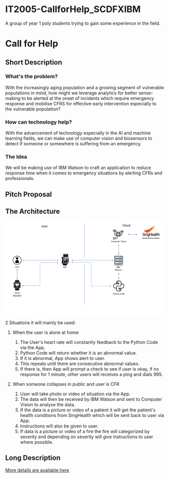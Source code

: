 # IT2005-CallforHelp_SCDFXIBM
A group of year 1 poly students trying to gain some experience in the field.
# Call for Help
## Short Description
### What's the problem?

With the increasingly aging population and a growing segment of vulnerable populations in mind, how might we leverage analytics for better sense-making to be alerted at the onset of incidents which require emergency response and mobilise CFRS for effective early intervention especially to the vulnerable population?

### How can technology help?

With the advancement of technology especially in the AI and machine learning fields, we can make use of computer vision and biosensors to detect if someone or somewhere is suffering from an emergency.

### The Idea

We will be making use of IBM Watson to craft an application to reduce response time when it comes to emergency situations by alerting CFRs and professionals.

## Pitch Proposal



## The Architecture

![Solution Architecture](image/solArch.png)

2 Situations it will mainly be used:

1. When the user is alone at home
    1. The User's heart rate will constantly feedback to the Python Code via the App.
    2. Python Code will return whether it is an abnormal value.
    3. If it is abnormal, App shows alert to user.
    4. This repeats until there are consecutive abnormal values.
    5. If there is, then App will prompt a check to see if user is okay, if no response for 1 minute, other users will receives a ping and dials 995.

2. When someone collapses in public and user is CFR
    1. User will take photo or video of situation via the App.
    2. The data will then be received by IBM Watson and sent to Computer Vision to analyse the data.
    3. If the data is a picture or video of a patient it will get the patient's health conditions from SingHealth which will be sent back to user via App.
    4. Instructions will also be given to user.
    5. If data is a picture or video of a fire the fire will categorized by severity and depending on severity will give instructions to user where possible.

## Long Description
[More details are available here](https://docs.google.com/document/d/1nvfI0ENHBwIohhQT6EjDXGNtcbFp9wNmVMIBolRpPyw/edit)
